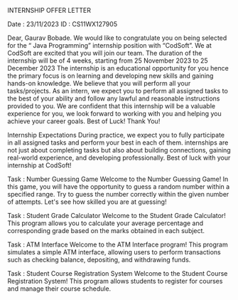 INTERNSHIP OFFER LETTER

Date : 23/11/2023 
ID   : CS11WX127905

Dear,
Gaurav Bobade.
We would like to congratulate you on being selected for the “ Java Programming”
internship position with “CodSoft”. We at CodSoft are excited that you will join our team.
The duration of the internship will be of 4 weeks, starting from 25 November 2023 to 25
December 2023 The internship is an educational opportunity for you hence the primary
focus is on learning and developing new skills and gaining hands-on knowledge. We believe
that you will perform all your tasks/projects.
As an intern, we expect you to perform all assigned tasks to the best of your ability and
follow any lawful and reasonable instructions provided to you.
We are confident that this internship will be a valuable experience for you, we look forward
to working with you and helping you achieve your career goals.
Best of Luck!
Thank You!

Internship Expectations
During practice, we expect you to fully participate in all assigned tasks and perform your best in each of them.
internships are not just about completing tasks but also about building connections, 
gaining real-world experience, and developing professionally. Best of luck with your internship at CodSoft!


Task : Number Guessing Game
Welcome to the Number Guessing Game! In this game, you will have the opportunity to guess a random number within a specified range. 
Try to guess the number correctly within the given number of attempts. Let's see how skilled you are at guessing!

Task : Student Grade Calculator
Welcome to the Student Grade Calculator! This program allows you to calculate your average percentage and corresponding grade based on the marks obtained in each subject.

Task : ATM Interface
Welcome to the ATM Interface program! This program simulates a simple ATM interface, allowing users to perform transactions such as checking balance, depositing, 
and withdrawing funds.

Task : Student Course Registration System
Welcome to the Student Course Registration System! This program allows students to register for courses and manage their course schedule.
